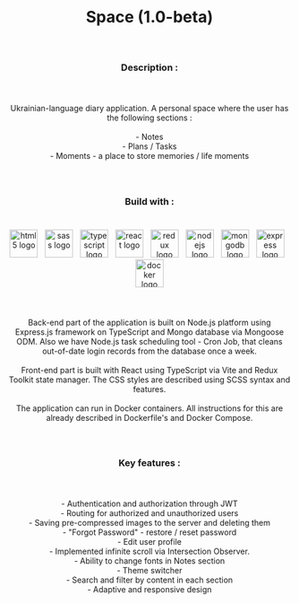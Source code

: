 <br clear="both">

<h1 align="center">Space (1.0-beta)</h1>

###

<br clear="both">

<h3 align="center">Description :</h3>

###

<br clear="both">

<p align="center">Ukrainian-language diary application. A personal space where the user has the following sections :<br><br>- Notes<br>- Plans / Tasks<br>- Moments - a place to store memories / life moments</p>

###

<br clear="both">

<h3 align="center">Build with :</h3>

###

<br clear="both">

<div align="center">
  <img src="https://skillicons.dev/icons?i=html" height="50" alt="html5 logo"  />
  <img width="5" />
  <img src="https://skillicons.dev/icons?i=sass" height="50" alt="sass logo"  />
  <img width="5" />
  <img src="https://skillicons.dev/icons?i=ts" height="50" alt="typescript logo"  />
  <img width="5" />
  <img src="https://skillicons.dev/icons?i=react" height="50" alt="react logo"  />
  <img width="5" />
  <img src="https://skillicons.dev/icons?i=redux" height="50" alt="redux logo"  />
  <img width="5" />
  <img src="https://skillicons.dev/icons?i=nodejs" height="50" alt="nodejs logo"  />
  <img width="5" />
  <img src="https://skillicons.dev/icons?i=mongodb" height="50" alt="mongodb logo"  />
  <img width="5" />
  <img src="https://skillicons.dev/icons?i=express" height="50" alt="express logo"  />
  <img width="5" />
  <img src="https://skillicons.dev/icons?i=docker" height="50" alt="docker logo"  />
</div>

###

<br clear="both">

<p align="center">Back-end part of the application is built on Node.js platform using Express.js framework on TypeScript and Mongo database via Mongoose ODM. Also we have Node.js task scheduling tool - Cron Job, that cleans out-of-date login records from the database once a week.<br><br>Front-end part is built with React using TypeScript via Vite and Redux Toolkit state manager. The CSS styles are described using SCSS syntax and features.<br><br>The application can run in Docker containers. All instructions for this are already described in Dockerfile's and Docker Compose.</p>

###

<br clear="both">

<h3 align="center">Key features :</h3>

###

<br clear="both">

<p align="center">- Authentication and authorization through JWT<br>- Routing for authorized and unauthorized users<br>- Saving pre-compressed images to the server and deleting them<br>- "Forgot Password" - restore / reset password<br>- Edit user profile<br>- Implemented infinite scroll via Intersection Observer.<br>- Ability to change fonts in Notes section<br>- Theme switcher<br>- Search and filter by content in each section<br>- Adaptive and responsive design</p>

###

